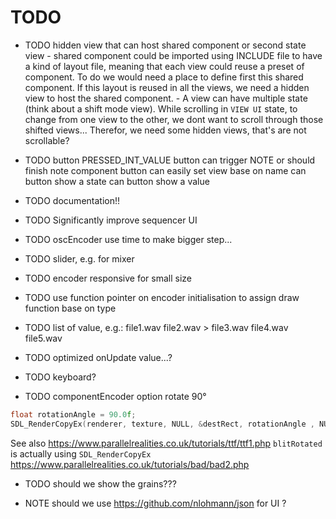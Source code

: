 # TODO

- TODO hidden view that can host shared component or second state view
      - shared component could be imported using INCLUDE file to have a kind of layout file, meaning that each view could reuse a preset of component. To do we would need a place to define first this shared component. If this layout is reused in all the views, we need a hidden view to host the shared component.
      - A view can have multiple state (think about a shift mode view). While scrolling in `VIEW UI` state, to change from one view to the other, we dont want to scroll through those shifted views... Therefor, we need some hidden views, that's are not scrollable?

- TODO button PRESSED_INT_VALUE
       button can trigger NOTE or should finish note component
       button can easily set view base on name
       can button show a state
       can button show a value

- TODO documentation!!

- TODO Significantly improve sequencer UI

- TODO oscEncoder use time to make bigger step...

- TODO slider, e.g. for mixer

- TODO encoder responsive for small size
- TODO use function pointer on encoder initialisation to assign draw function base on type

- TODO list of value, e.g.:
                file1.wav
                file2.wav
              > file3.wav
                file4.wav
                file5.wav

- TODO optimized onUpdate value...?

- TODO keyboard?

- TODO componentEncoder option rotate 90°

```cpp
float rotationAngle = 90.0f;
SDL_RenderCopyEx(renderer, texture, NULL, &destRect, rotationAngle , NULL, SDL_FLIP_NONE);
```

See also https://www.parallelrealities.co.uk/tutorials/ttf/ttf1.php
`blitRotated` is actually using `SDL_RenderCopyEx` https://www.parallelrealities.co.uk/tutorials/bad/bad2.php

- TODO should we show the grains???

- NOTE should we use https://github.com/nlohmann/json for UI ?